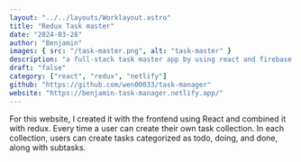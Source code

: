 ```yaml
---
layout: "../../layouts/Worklayout.astro"
title: "Redux Task master"
date: "2024-03-28"
author: "Benjamin"
images: { src: "/task-master.png", alt: "task-master" }
description: "a full-stack task master app by using react and firebase as backend"
draft: "false"
category: ["react", "redux", "netlify"]
github: "https://github.com/wen00033/task-manager"
website: "https://benjamin-task-manager.netlify.app/"
---
```


For this website, I created it with the frontend using React and combined it with redux. Every time a user can create their own task collection. In each collection, users can create tasks categorized as todo, doing, and done, along with subtasks.
